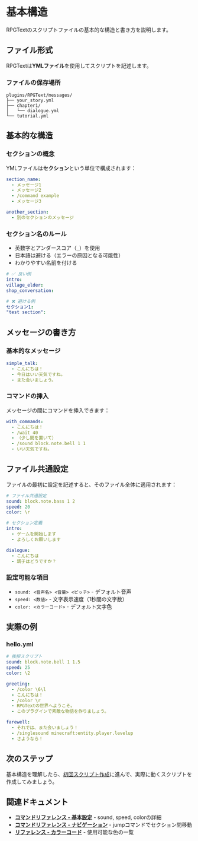 # 基本構造

RPGTextのスクリプトファイルの基本的な構造と書き方を説明します。

## ファイル形式

RPGTextは**YMLファイル**を使用してスクリプトを記述します。

### ファイルの保存場所

```
plugins/RPGText/messages/
├── your_story.yml
├── chapter1/
│   └── dialogue.yml
└── tutorial.yml
```

## 基本的な構造

### セクションの概念

YMLファイルは**セクション**という単位で構成されます：

```yaml
section_name:
  - メッセージ1
  - メッセージ2
  - /command example
  - メッセージ3

another_section:
  - 別のセクションのメッセージ
```

### セクション名のルール

- 英数字とアンダースコア（`_`）を使用
- 日本語は避ける（エラーの原因となる可能性）
- わかりやすい名前を付ける

```yaml
# ✅ 良い例
intro:
village_elder:
shop_conversation:

# ❌ 避ける例  
セクション1:
"test section":
```

## メッセージの書き方

### 基本的なメッセージ

```yaml
simple_talk:
  - こんにちは！
  - 今日はいい天気ですね。
  - また会いましょう。
```

### コマンドの挿入

メッセージの間にコマンドを挿入できます：

```yaml
with_commands:
  - こんにちは！
  - /wait 40
  - （少し間を置いて）
  - /sound block.note.bell 1 1
  - いい天気ですね。
```

## ファイル共通設定

ファイルの最初に設定を記述すると、そのファイル全体に適用されます：

```yaml
# ファイル共通設定
sound: block.note.bass 1 2
speed: 20
color: \r

# セクション定義
intro:
  - ゲームを開始します
  - よろしくお願いします

dialogue:
  - こんにちは
  - 調子はどうですか？
```

### 設定可能な項目

- `sound: <音声名> <音量> <ピッチ>` - デフォルト音声
- `speed: <数値>` - 文字表示速度（1秒間の文字数）
- `color: <カラーコード>` - デフォルト文字色

## 実際の例

### hello.yml
```yaml
# 挨拶スクリプト
sound: block.note.bell 1 1.5
speed: 25
color: \2

greeting:
  - /color \6\l
  - こんにちは！
  - /color \r
  - RPGTextの世界へようこそ。
  - このプラグインで素敵な物語を作りましょう。

farewell:
  - それでは、また会いましょう！
  - /singlesound minecraft:entity.player.levelup
  - さようなら！
```

## 次のステップ

基本構造を理解したら、[初回スクリプト作成](first-script.md)に進んで、実際に動くスクリプトを作成してみましょう。

## 関連ドキュメント

- **[コマンドリファレンス - 基本設定](../commands/basic-settings.md)** - sound, speed, colorの詳細
- **[コマンドリファレンス - ナビゲーション](../commands/navigation.md)** - jumpコマンドでセクション間移動
- **[リファレンス - カラーコード](../reference/color-codes.md)** - 使用可能な色の一覧